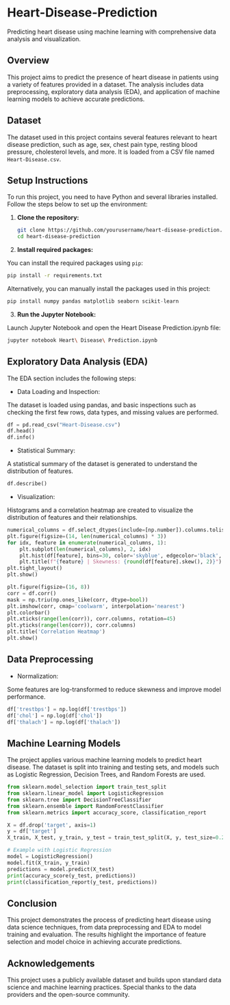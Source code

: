 # Heart-Disease-Prediction
Predicting heart disease using machine learning with comprehensive data analysis and visualization.

## Overview

This project aims to predict the presence of heart disease in patients using a variety of features provided in a dataset. The analysis includes data preprocessing, exploratory data analysis (EDA), and application of machine learning models to achieve accurate predictions.

## Dataset

The dataset used in this project contains several features relevant to heart disease prediction, such as age, sex, chest pain type, resting blood pressure, cholesterol levels, and more. It is loaded from a CSV file named `Heart-Disease.csv`.

## Setup Instructions

To run this project, you need to have Python and several libraries installed. Follow the steps below to set up the environment:

1. **Clone the repository:**

   ```sh
   git clone https://github.com/yourusername/heart-disease-prediction.git
   cd heart-disease-prediction
   ```
2. **Install required packages:**

You can install the required packages using `pip`:

```sh
pip install -r requirements.txt
```
Alternatively, you can manually install the packages used in this project:

```python
pip install numpy pandas matplotlib seaborn scikit-learn
```
3. **Run the Jupyter Notebook:**

Launch Jupyter Notebook and open the Heart Disease Prediction.ipynb file:

```sh
jupyter notebook Heart\ Disease\ Prediction.ipynb
```
## Exploratory Data Analysis (EDA)
The EDA section includes the following steps:

- Data Loading and Inspection:

The dataset is loaded using pandas, and basic inspections such as checking the first few rows, data types, and missing values are performed.

```python
df = pd.read_csv("Heart-Disease.csv")
df.head()
df.info()
```
- Statistical Summary:

A statistical summary of the dataset is generated to understand the distribution of features.

```python
df.describe()
```

- Visualization:

Histograms and a correlation heatmap are created to visualize the distribution of features and their relationships.

```python
numerical_columns = df.select_dtypes(include=[np.number]).columns.tolist()
plt.figure(figsize=(14, len(numerical_columns) * 3))
for idx, feature in enumerate(numerical_columns, 1):
    plt.subplot(len(numerical_columns), 2, idx)
    plt.hist(df[feature], bins=30, color='skyblue', edgecolor='black', alpha=0.7)
    plt.title(f"{feature} | Skewness: {round(df[feature].skew(), 2)}")
plt.tight_layout()
plt.show()
```
```python
plt.figure(figsize=(16, 8))
corr = df.corr()
mask = np.triu(np.ones_like(corr, dtype=bool))
plt.imshow(corr, cmap='coolwarm', interpolation='nearest')
plt.colorbar()
plt.xticks(range(len(corr)), corr.columns, rotation=45)
plt.yticks(range(len(corr)), corr.columns)
plt.title('Correlation Heatmap')
plt.show()
```

## Data Preprocessing
- Normalization:

Some features are log-transformed to reduce skewness and improve model performance.

```python
df['trestbps'] = np.log(df['trestbps'])
df['chol'] = np.log(df['chol'])
df['thalach'] = np.log(df['thalach'])
```

## Machine Learning Models
The project applies various machine learning models to predict heart disease. The dataset is split into training and testing sets, and models such as Logistic Regression, Decision Trees, and Random Forests are used.

```python
from sklearn.model_selection import train_test_split
from sklearn.linear_model import LogisticRegression
from sklearn.tree import DecisionTreeClassifier
from sklearn.ensemble import RandomForestClassifier
from sklearn.metrics import accuracy_score, classification_report

X = df.drop('target', axis=1)
y = df['target']
X_train, X_test, y_train, y_test = train_test_split(X, y, test_size=0.2, random_state=42)

# Example with Logistic Regression
model = LogisticRegression()
model.fit(X_train, y_train)
predictions = model.predict(X_test)
print(accuracy_score(y_test, predictions))
print(classification_report(y_test, predictions))
```

## Conclusion
This project demonstrates the process of predicting heart disease using data science techniques, from data preprocessing and EDA to model training and evaluation. The results highlight the importance of feature selection and model choice in achieving accurate predictions.

## Acknowledgements
This project uses a publicly available dataset and builds upon standard data science and machine learning practices. Special thanks to the data providers and the open-source community.


